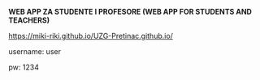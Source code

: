  <b>WEB APP ZA STUDENTE I PROFESORE (WEB APP FOR STUDENTS AND TEACHERS)</b>

https://miki-riki.github.io/UZG-Pretinac.github.io/

username: user

pw: 1234
